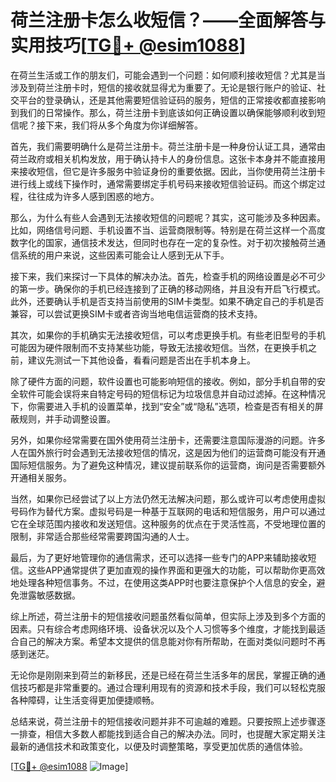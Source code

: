 # 荷兰注册卡怎么收短信？——全面解答与实用技巧[[TG💪+ @esim1088](https://t.me/s/esim1088)]

在荷兰生活或工作的朋友们，可能会遇到一个问题：如何顺利接收短信？尤其是当涉及到荷兰注册卡时，短信的接收就显得尤为重要了。无论是银行账户的验证、社交平台的登录确认，还是其他需要短信验证码的服务，短信的正常接收都直接影响到我们的日常操作。那么，荷兰注册卡到底该如何正确设置以确保能够顺利收到短信呢？接下来，我们将从多个角度为你详细解答。

首先，我们需要明确什么是荷兰注册卡。荷兰注册卡是一种身份认证工具，通常由荷兰政府或相关机构发放，用于确认持卡人的身份信息。这张卡本身并不能直接用来接收短信，但它是许多服务中验证身份的重要依据。因此，当你使用荷兰注册卡进行线上或线下操作时，通常需要绑定手机号码来接收短信验证码。而这个绑定过程，往往成为许多人感到困惑的地方。

那么，为什么有些人会遇到无法接收短信的问题呢？其实，这可能涉及多种因素。比如，网络信号问题、手机设置不当、运营商限制等。特别是在荷兰这样一个高度数字化的国家，通信技术发达，但同时也存在一定的复杂性。对于初次接触荷兰通信系统的用户来说，这些因素可能会让人感到无从下手。

接下来，我们来探讨一下具体的解决办法。首先，检查手机的网络设置是必不可少的第一步。确保你的手机已经连接到了正确的移动网络，并且没有开启飞行模式。此外，还要确认手机是否支持当前使用的SIM卡类型。如果不确定自己的手机是否兼容，可以尝试更换SIM卡或者咨询当地电信运营商的技术支持。

其次，如果你的手机确实无法接收短信，可以考虑更换手机。有些老旧型号的手机可能因为硬件限制而不支持某些功能，导致无法接收短信。当然，在更换手机之前，建议先测试一下其他设备，看看问题是否出在手机本身上。

除了硬件方面的问题，软件设置也可能影响短信的接收。例如，部分手机自带的安全软件可能会误将来自特定号码的短信标记为垃圾信息并自动过滤掉。在这种情况下，你需要进入手机的设置菜单，找到“安全”或“隐私”选项，检查是否有相关的屏蔽规则，并手动调整设置。

另外，如果你经常需要在国外使用荷兰注册卡，还需要注意国际漫游的问题。许多人在国外旅行时会遇到无法接收短信的情况，这是因为他们的运营商可能没有开通国际短信服务。为了避免这种情况，建议提前联系你的运营商，询问是否需要额外开通相关服务。

当然，如果你已经尝试了以上方法仍然无法解决问题，那么或许可以考虑使用虚拟号码作为替代方案。虚拟号码是一种基于互联网的电话和短信服务，用户可以通过它在全球范围内接收和发送短信。这种服务的优点在于灵活性高，不受地理位置的限制，非常适合那些经常需要跨国沟通的人士。

最后，为了更好地管理你的通信需求，还可以选择一些专门的APP来辅助接收短信。这些APP通常提供了更加直观的操作界面和更强大的功能，可以帮助你更高效地处理各种短信事务。不过，在使用这类APP时也要注意保护个人信息的安全，避免泄露敏感数据。

综上所述，荷兰注册卡的短信接收问题虽然看似简单，但实际上涉及到多个方面的因素。只有综合考虑网络环境、设备状况以及个人习惯等多个维度，才能找到最适合自己的解决方案。希望本文提供的信息能对你有所帮助，在面对类似问题时不再感到迷茫。

无论你是刚刚来到荷兰的新移民，还是已经在荷兰生活多年的居民，掌握正确的通信技巧都是非常重要的。通过合理利用现有的资源和技术手段，我们可以轻松克服各种障碍，让生活变得更加便捷顺畅。

总结来说，荷兰注册卡的短信接收问题并非不可逾越的难题。只要按照上述步骤逐一排查，相信大多数人都能找到适合自己的解决办法。同时，也提醒大家定期关注最新的通信技术和政策变化，以便及时调整策略，享受更加优质的通信体验。

[[TG💪+ @esim1088](https://t.me/s/esim1088) ![Image](https://i.postimg.cc/4NQfJmqS/Snipaste-2025-05-13-00-14-12.png)]